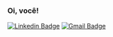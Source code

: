 ### Oi, você!

<!--
**renatoloren/renatoloren** is a ✨ _special_ ✨ repository because its `README.md` (this file) appears on your GitHub profile.

Here are some ideas to get you started:

- 🔭 I’m currently working on ...
- 🌱 I’m currently learning ...
- 👯 I’m looking to collaborate on ...
- 🤔 I’m looking for help with ...
- 💬 Ask me about ...
- 📫 How to reach me: ...
- 😄 Pronouns: ...
- ⚡ Fun fact: ...
-->

[![Linkedin Badge](https://img.shields.io/badge/-LinkedIn-blue?style=flat-square&logo=Linkedin&logoColor=white&link=https://www.linkedin.com/in/renato-louren%C3%A7o/)](https://www.linkedin.com/in/renato-louren%C3%A7o/)
[![Gmail Badge](https://img.shields.io/badge/-Gmail-c14438?style=flat-square&logo=Gmail&logoColor=white&link=mailto:renatoloren226@gmail.com)](mailto:renatoloren226@gmail.com)
 
